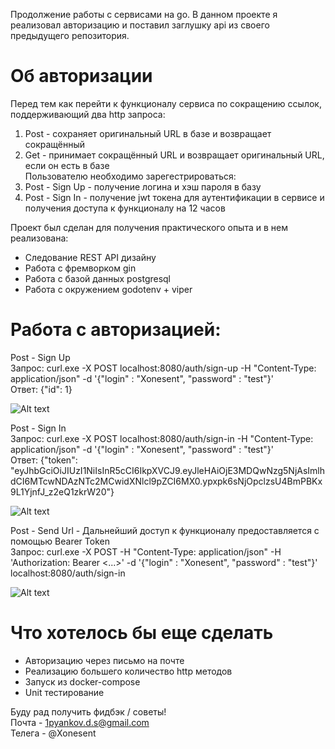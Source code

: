 Продолжение работы с сервисами на go. В данном проекте я реализовал авторизацию и поставил заглушку api из своего предыдущего репозитория.  

# Об авторизации  
Перед тем как перейти к функционалу сервиса по сокращению ссылок, поддерживающий два http запроса:  
1. Post - сохраняет оригинальный URL в базе и возвращает сокращённый  
2. Get - принимает сокращённый URL и возвращает оригинальный URL, если он есть в базе  
Пользователю необходимо зарегестрироваться:  
1. Post - Sign Up - получение логина и хэш пароля в базу  
2. Post - Sign In - получение jwt токена для аутентификации в сервисе и получения доступа к функционалу на 12 часов  

Проект был сделан для получения практического опыта и в нем реализована:  
- Следование REST API дизайну  
- Работа с фремворком gin  
- Работа с базой данных postgresql  
- Работа с окружением godotenv + viper  

# Работа с авторизацией:  
Post - Sign Up  
Запрос: curl.exe -X POST localhost:8080/auth/sign-up -H "Content-Type: application/json" -d '{"login" : "Xonesent", "password" : "test"}'  
Ответ: {"id": 1}  

![Alt text](sign-up.png)  

Post - Sign In  
Запрос: curl.exe -X POST localhost:8080/auth/sign-in -H "Content-Type: application/json" -d '{"login" : "Xonesent", "password" : "test"}'  
Ответ: {"token": "eyJhbGciOiJIUzI1NiIsInR5cCI6IkpXVCJ9.eyJleHAiOjE3MDQwNzg5NjAsImlhdCI6MTcwNDAzNTc2MCwidXNlcl9pZCI6MX0.ypxpk6sNjOpclzsU4BmPBKx9L1YjnfJ_z2eQ1zkrW20"}  

![Alt text](sigh-in.png)  

Post - Send Url - Дальнейший доступ к функционалу предоставляется с помощью Bearer Token  
Запрос: curl.exe -X POST -H "Content-Type: application/json" -H 'Authorization: Bearer <...>' -d '{"login" : "Xonesent", "password" : "test"}' localhost:8080/auth/sign-in  

![Alt text](bearer.png)  

# Что хотелось бы еще сделать  
- Авторизацию через письмо на почте  
- Реализацию большего количество http методов  
- Запуск из docker-compose  
- Unit тестирование  

Буду рад получить фидбэк / советы!  
Почта - 1pyankov.d.s@gmail.com  
Телега - @Xonesent  